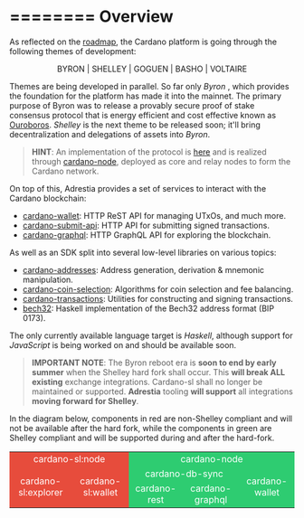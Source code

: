 ========
Overview
========

As reflected on the [roadmap][roadmap], the Cardano platform is going through the following themes of development:

<p style="text-align: center">
BYRON | SHELLEY | GOGUEN | BASHO | VOLTAIRE 
</p>

Themes are being developed in parallel. So far only _Byron_ , which provides the foundation for the platform has made it into the mainnet. The primary purpose of Byron was to release a provably secure proof of stake consensus protocol that is energy efficient and cost effective known as [Ouroboros][ouroboros]. _Shelley_ is the next theme to be released soon; it'll bring decentralization and delegations of assets into _Byron_.

> **HINT**:  An implementation of the protocol is [here][ouroboros-network] and is realized through [cardano-node][cardano-node], deployed as core and relay nodes to form the Cardano network.

[ouroboros-network]: https://github.com/input-output-hk/ouroboros-network
[cardano-node]: https://github.com/input-output-hk/cardano-node

On top of this, Adrestia provides a set of services to interact with the Cardano blockchain:

- [cardano-wallet][cardano-wallet]: HTTP ReST API for managing UTxOs, and much more.
- [cardano-submit-api][cardano-rest]: HTTP API for submitting signed transactions.
- [cardano-graphql][cardano-graphql]: HTTP GraphQL API for exploring the blockchain.

As well as an SDK split into several low-level libraries on various topics:

- [cardano-addresses][cardano-addresses]: Address generation, derivation &  mnemonic manipulation.
- [cardano-coin-selection][cardano-coin-selection]: Algorithms for coin selection and fee balancing.
- [cardano-transactions][cardano-transactions]: Utilities for constructing and signing transactions.
- [bech32][bech32]: Haskell implementation of the Bech32 address format (BIP 0173). 

The only currently available language target is _Haskell_, although support for _JavaScript_ is being worked on and should be available soon. 

> **IMPORTANT NOTE**: The Byron reboot era is **soon to end by early summer** when the Shelley hard fork shall occur. This **will break ALL existing** exchange integrations. Cardano-sl shall no longer be maintained or supported. **Adrestia** tooling **will support** all integrations **moving forward for Shelley**.

In the diagram below, components in red are non-Shelley compliant and will not be available after the hard fork, while the components in green are Shelley compliant and will be supported during and after the hard-fork.

<table style="text-align: center; color: #ffffff;">
  <tr>
    <td colspan=2 style="background: #e74c3c;">cardano-sl:node</td>
    <td colspan=3 style="background: #2ecc71;">cardano-node</td>
  </tr>
  <tr>
    <td rowspan=2 style="background: #e74c3c;">cardano-sl:explorer</td>
    <td rowspan=2 style="background: #e74c3c;">cardano-sl:wallet</td>
    <td colspan=2 style="background: #2ecc71;">cardano-db-sync</td>
    <td rowspan=2 style="background: #2ecc71;">cardano-wallet</td>
  </tr>
  <tr>
    <td style="background: #2ecc71;">cardano-rest</td>
    <td style="background: #2ecc71;">cardano-graphql</td>
  </tr>
</table>

[roadmap]: https://cardanoroadmap.com/en/
[ouroboros]: https://iohk.io/en/research/library/papers/ouroboros-praosan-adaptively-securesemi-synchronous-proof-of-stake-protocol/

[cardano-wallet]: https://github.com/input-output-hk/cardano-wallet
[cardano-rest]: https://github.com/input-output-hk/cardano-rest
[cardano-graphql]: https://github.com/input-output-hk/cardano-graphql
[cardano-coin-selection]: https://github.com/input-output-hk/cardano-coin-selection
[cardano-addresses]: https://github.com/input-output-hk/cardano-addresses
[cardano-transactions]: https://github.com/input-output-hk/cardano-transactions
[bech32]: https://github.com/input-output-hk/bech32
